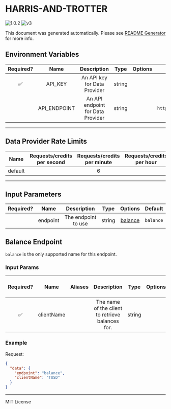 # HARRIS-AND-TROTTER

![1.0.2](https://img.shields.io/github/package-json/v/smartcontractkit/external-adapters-js?filename=packages/sources/harris-and-trotter/package.json) ![v3](https://img.shields.io/badge/framework%20version-v3-blueviolet)

This document was generated automatically. Please see [README Generator](../../scripts#readme-generator) for more info.

## Environment Variables

| Required? |     Name     |            Description            |  Type  | Options |                 Default                  |
| :-------: | :----------: | :-------------------------------: | :----: | :-----: | :--------------------------------------: |
|    ✅     |   API_KEY    |   An API key for Data Provider    | string |         |                                          |
|           | API_ENDPOINT | An API endpoint for Data Provider | string |         | `https://api.harrisandtrotter.co.uk/api` |

---

## Data Provider Rate Limits

|  Name   | Requests/credits per second | Requests/credits per minute | Requests/credits per hour | Note |
| :-----: | :-------------------------: | :-------------------------: | :-----------------------: | :--: |
| default |                             |              6              |                           |      |

---

## Input Parameters

| Required? |   Name   |     Description     |  Type  |           Options            |  Default  |
| :-------: | :------: | :-----------------: | :----: | :--------------------------: | :-------: |
|           | endpoint | The endpoint to use | string | [balance](#balance-endpoint) | `balance` |

## Balance Endpoint

`balance` is the only supported name for this endpoint.

### Input Params

| Required? |    Name    | Aliases |                   Description                    |  Type  | Options | Default | Depends On | Not Valid With |
| :-------: | :--------: | :-----: | :----------------------------------------------: | :----: | :-----: | :-----: | :--------: | :------------: |
|    ✅     | clientName |         | The name of the client to retrieve balances for. | string |         |         |            |                |

### Example

Request:

```json
{
  "data": {
    "endpoint": "balance",
    "clientName": "TUSD"
  }
}
```

---

MIT License
